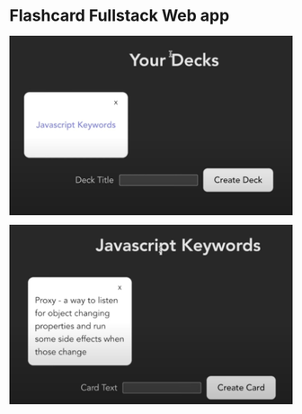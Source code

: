 <h1>Flashcard Fullstack Web app</h1>

<p align="center">
  
![alt text](https://github.com/justusa212/flashDemo/blob/main/app%20screenshot%202.png)

![alt text](https://github.com/justusa212/flashDemo/blob/main/app%20screenshot.png)

</p>

